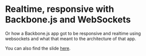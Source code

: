 Realtime, responsive with Backbone.js and WebSockets
====================================================

Or how a Backbone.js app got to be responsive and realtime using websockets and
what that meant to the architecture of that app.

You can also find the slide
[here](http://www.slideshare.net/andreisebastianc/responsive-realtime).
